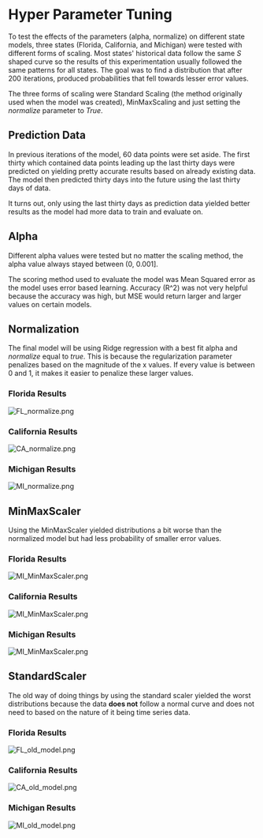 # Hyper Parameter Tuning
To test the effects of the parameters (alpha, normalize) on different state models, three states (Florida, California, and Michigan) were tested with different forms of scaling. Most states' historical data follow the same *S* shaped curve so the results of this experimentation usually followed the same patterns for all states. The goal was to find a distribution that after 200 iterations, produced probabilities that fell towards lesser error values.

The three forms of scaling were Standard Scaling (the method originally used when the model was created), MinMaxScaling and just setting the *normalize* parameter to *True*. 

## Prediction Data
In previous iterations of the model, 60 data points were set aside. The first thirty which contained data points leading up the last thirty days were predicted on yielding pretty accurate results based on already existing data. The model then predicted thirty days into the future using the last thirty days of data. 

It turns out, only using the last thirty days as prediction data yielded better results as the model had more data to train and evaluate on. 

## Alpha
Different alpha values were tested but no matter the scaling method, the alpha value always stayed between (0, 0.001]. 

The scoring method used to evaluate the model was Mean Squared error as the model uses error based learning. Accuracy (R^2) was not very helpful because the accuracy was high, but MSE would return larger and larger values on certain models.

## Normalization
The final model will be using Ridge regression with a best fit alpha and *normalize* equal to *true*. This is because the regularization parameter penalizes based on the magnitude of the x values. If every value is between 0 and 1, it makes it easier to penalize these larger values. 

### Florida Results
![FL_normalize.png](https://github.com/goodmancode/myCovidTracker/blob/main/artifacts/sprint_7/distributions/FL_normalize.png) 

### California Results
![CA_normalize.png](https://github.com/goodmancode/myCovidTracker/blob/main/artifacts/sprint_7/distributions/CA_normalize.png)  

### Michigan Results
![MI_normalize.png](https://github.com/goodmancode/myCovidTracker/blob/main/artifacts/sprint_7/distributions/MI_normalize.png)

## MinMaxScaler
Using the MinMaxScaler yielded distributions a bit worse than the normalized model but had less probability of smaller error values.

### Florida Results
![MI_MinMaxScaler.png](https://github.com/goodmancode/myCovidTracker/blob/main/artifacts/sprint_7/distributions/FL_MinMaxScaler.png)

### California Results
![MI_MinMaxScaler.png](https://github.com/goodmancode/myCovidTracker/blob/main/artifacts/sprint_7/distributions/CA_MinMaxScaler.png)

### Michigan Results
![MI_MinMaxScaler.png](https://github.com/goodmancode/myCovidTracker/blob/main/artifacts/sprint_7/distributions/MI_MinMaxScaler.png)

## StandardScaler
The old way of doing things by using the standard scaler yielded the worst distributions because the data **does not** follow a normal curve and does not need to based on the nature of it being time series data. 

### Florida Results
![FL_old_model.png](https://github.com/goodmancode/myCovidTracker/blob/main/artifacts/sprint_7/distributions/FL_old_model.png) 

### California Results
![CA_old_model.png](https://github.com/goodmancode/myCovidTracker/blob/main/artifacts/sprint_7/distributions/CA_old_model.png)  

### Michigan Results
![MI_old_model.png](https://github.com/goodmancode/myCovidTracker/blob/main/artifacts/sprint_7/distributions/MI_old_model.png)
